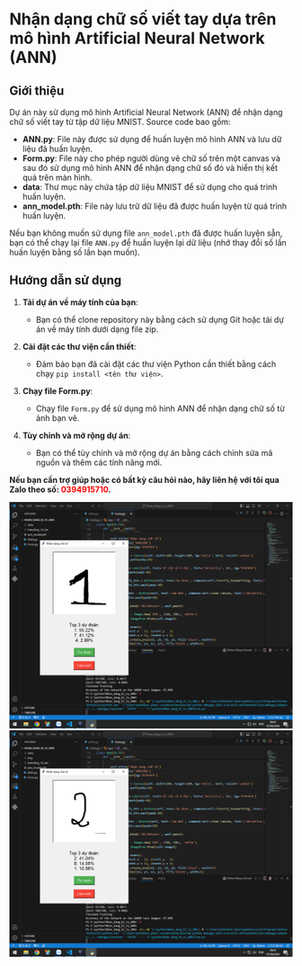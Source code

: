 # Nhận dạng chữ số viết tay dựa trên mô hình Artificial Neural Network (ANN)

## Giới thiệu

Dự án này sử dụng mô hình Artificial Neural Network (ANN) để nhận dạng chữ số viết tay từ tập dữ liệu MNIST. Source code bao gồm:

- **ANN.py**: File này được sử dụng để huấn luyện mô hình ANN và lưu dữ liệu đã huấn luyện.
- **Form.py**: File này cho phép người dùng vẽ chữ số trên một canvas và sau đó sử dụng mô hình ANN để nhận dạng chữ số đó và hiển thị kết quả trên màn hình.
- **data**: Thư mục này chứa tập dữ liệu MNIST để sử dụng cho quá trình huấn luyện.
- **ann_model.pth**: File này lưu trữ dữ liệu đã được huấn luyện từ quá trình huấn luyện.

Nếu bạn không muốn sử dụng file `ann_model.pth` đã được huấn luyện sẵn, bạn có thể chạy lại file `ANN.py` để huấn luyện lại dữ liệu (nhớ thay đổi số lần huấn luyện bằng số lần bạn muốn).

## Hướng dẫn sử dụng

1. **Tải dự án về máy tính của bạn**:
   - Bạn có thể clone repository này bằng cách sử dụng Git hoặc tải dự án về máy tính dưới dạng file zip.

2. **Cài đặt các thư viện cần thiết**:
   - Đảm bảo bạn đã cài đặt các thư viện Python cần thiết bằng cách chạy `pip install <tên thư viện>`.

3. **Chạy file Form.py**:
   - Chạy file `Form.py` để sử dụng mô hình ANN để nhận dạng chữ số từ ảnh bạn vẽ.

4. **Tùy chỉnh và mở rộng dự án**:
   - Bạn có thể tùy chỉnh và mở rộng dự án bằng cách chỉnh sửa mã nguồn và thêm các tính năng mới.

**Nếu bạn cần trợ giúp hoặc có bất kỳ câu hỏi nào, hãy liên hệ với tôi qua Zalo theo số: <span style="color:red">0394915710</span>.**

![Ảnh nhận dạng số 1](https://github.com/nhut-share-code/Nhan_dang_chu_so_viet_tay_ANN/blob/main/img/so1.jpg)
![Ảnh nhận dạng số 2](https://github.com/nhut-share-code/Nhan_dang_chu_so_viet_tay_ANN/blob/main/img/so2.jpg)

